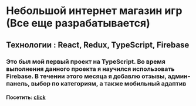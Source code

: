 # Небольшой интернет магазин игр (Все еще разрабатывается)
## Технологии : React, Redux, TypeScript, Firebase
### Это был мой первый проект на TypeScript. Во время выполнения данного проекта я научился использовать Firebase. В течении этого месяца я добавлю отзывы, админ-панель, выбор по категориям, а также мобильный адаптив
#### Посетить: [click](https://dr1zzle1.github.io/game-store)
